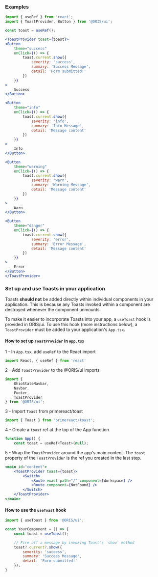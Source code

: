 ### Examples
```jsx
import { useRef } from 'react';
import { ToastProvider, Button } from '@ORIS/ui';

const toast = useRef();

<ToastProvider toast={toast}>
<Button 
    theme="success"
    onClick={() => {
        toast.current.show({
            severity: 'success',
            summary: 'Success Message',
            detail: 'Form submitted!'
        })
    }}
>
    Success
</Button>

<Button
    theme="info"
    onClick={() => {
        toast.current.show({
            severity: 'info',
            summary: 'Info Message',
            detail: 'Message content'
        })
    }}
>
    Info
</Button>

<Button
    theme="warning"
    onClick={() => {
        toast.current.show({
            severity: 'warn',
            summary: 'Warning Message',
            detail: 'Message content'
        })
    }}
>
    Warn
</Button>

<Button
    theme="danger"
    onClick={() => {
        toast.current.show({
            severity: 'error',
            summary: 'Error Message',
            detail: 'Message content'
        })
    }}
>
    Error
</Button>
</ToastProvider>
```

### Set up and use Toasts in your application
Toasts **should not** be added directly within individual components in your application. This is because any Toasts invoked within a component are destroyed whenever the component unmounts.

To make it easier to incorporate Toasts into your app, a `useToast` hook is provided in ORIS/ui. To use this hook (more instructions below), a `ToastProvider` must be added to your application's `App.tsx`.

#### How to set up `ToastProvider` in `App.tsx`

1 - In `App.tsx`, add `useRef` to the React import
```jsx static
import React, { useRef } from 'react'
```

2 - Add `ToastProvider` to the @ORIS/ui imports
```jsx static
import {
    OhioStateNavbar,
    Navbar,
    Footer,
    ToastProvider
} from '@ORIS/ui';
```

3 - Import `Toast` from primereact/toast
```jsx static
import { Toast } from 'primereact/toast';
```

4 - Create a `toast` ref at the top of the App function
```jsx static
function App() {
    const toast = useRef<Toast>(null);
```

5 - Wrap the `ToastProvider` around the app's main content. The `toast` property of the `ToastProvider` is the ref you created in the last step.
```jsx static
<main id="content">
    <ToastProvider toast={toast}>
        <Switch>
            <Route exact path="/" component={Workspace} />
            <Route component={NotFound} />
        </Switch>
    </ToastProvider>
</main>
```

#### How to use the `useToast` hook
```jsx static
import { useToast } from '@ORIS/ui';

const YourComponent = () => {
    const toast = useToast();

    // Fire off a message by invoking Toast's `show` method
    toast?.current?.show({
        severity: 'success',
        summary: 'Success Message',
        detail: 'Form submitted!'
    });
}
```